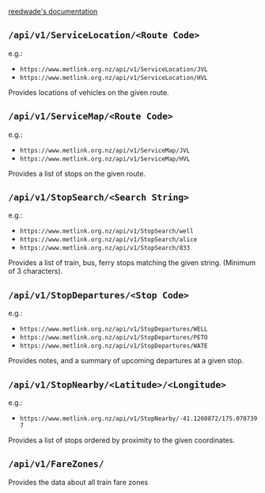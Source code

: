 [reedwade's documentation](https://github.com/reedwade/metlink-api-maybe/blob/master/README.md)

## `/api/v1/ServiceLocation/<Route Code>`

e.g.:
- `https://www.metlink.org.nz/api/v1/ServiceLocation/JVL`
- `https://www.metlink.org.nz/api/v1/ServiceLocation/HVL`

Provides locations of vehicles on the given route.

## `/api/v1/ServiceMap/<Route Code>`

e.g.:
- `https://www.metlink.org.nz/api/v1/ServiceMap/JVL`
- `https://www.metlink.org.nz/api/v1/ServiceMap/HVL`

Provides a list of stops on the given route.

## `/api/v1/StopSearch/<Search String>`

e.g.:
- `https://www.metlink.org.nz/api/v1/StopSearch/well`
- `https://www.metlink.org.nz/api/v1/StopSearch/alice`
- `https://www.metlink.org.nz/api/v1/StopSearch/833`

Provides a list of train, bus, ferry stops matching the given string. (Minimum of 3 characters).

## `/api/v1/StopDepartures/<Stop Code>`

e.g.:
- `https://www.metlink.org.nz/api/v1/StopDepartures/WELL`
- `https://www.metlink.org.nz/api/v1/StopDepartures/PETO`
- `https://www.metlink.org.nz/api/v1/StopDepartures/WATE`

Provides notes, and a summary of upcoming departures at a given stop.

## `/api/v1/StopNearby/<Latitude>/<Longitude>`

e.g.:
- `https://www.metlink.org.nz/api/v1/StopNearby/-41.1260872/175.0707397`

Provides a list of stops ordered by proximity to the given coordinates.

## `/api/v1/FareZones/`

Provides the data about all train fare zones
